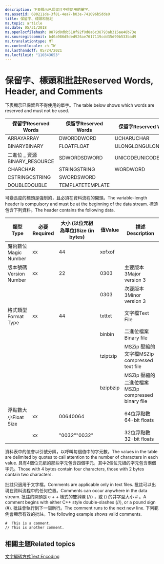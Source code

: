 ```yaml
---
description: 下表顯示已保留且不得使用的單字。
ms.assetid: 680211de-3f81-4ea7-b03e-741096b5dde0
title: 保留字、標頭和批註
ms.topic: article
ms.date: 05/31/2018
ms.openlocfilehash: 8879d0dbb518f92f0d8a6c38793ab315ae48b73e
ms.sourcegitcommit: b40a986d5ded926ae7617119cdd35d99b533bad9
ms.translationtype: MT
ms.contentlocale: zh-TW
ms.lasthandoff: 05/24/2021
ms.locfileid: "110343653"
---
```

# <a name="reserved-words-header-and-comments"></a><span data-ttu-id="ef90c-103">保留字、標頭和批註</span><span class="sxs-lookup"><span data-stu-id="ef90c-103">Reserved Words, Header, and Comments</span></span>

<span data-ttu-id="ef90c-104">下表顯示已保留且不得使用的單字。</span><span class="sxs-lookup"><span data-stu-id="ef90c-104">The table below shows which words are reserved and must not be used.</span></span>

| <span data-ttu-id="ef90c-105">保留字</span><span class="sxs-lookup"><span data-stu-id="ef90c-105">Reserved Words</span></span> | <span data-ttu-id="ef90c-106">保留字</span><span class="sxs-lookup"><span data-stu-id="ef90c-106">Reserved Words</span></span> | <span data-ttu-id="ef90c-107">保留字</span><span class="sxs-lookup"><span data-stu-id="ef90c-107">Reserved Words</span></span>|
|------------------|----------|-----------|
| <span data-ttu-id="ef90c-108">ARRAY</span><span class="sxs-lookup"><span data-stu-id="ef90c-108">ARRAY</span></span>            | <span data-ttu-id="ef90c-109">DWORD</span><span class="sxs-lookup"><span data-stu-id="ef90c-109">DWORD</span></span>    | <span data-ttu-id="ef90c-110">UCHAR</span><span class="sxs-lookup"><span data-stu-id="ef90c-110">UCHAR</span></span>     |
| <span data-ttu-id="ef90c-111">BINARY</span><span class="sxs-lookup"><span data-stu-id="ef90c-111">BINARY</span></span>           | <span data-ttu-id="ef90c-112">FLOAT</span><span class="sxs-lookup"><span data-stu-id="ef90c-112">FLOAT</span></span>    | <span data-ttu-id="ef90c-113">ULONGLONG</span><span class="sxs-lookup"><span data-stu-id="ef90c-113">ULONGLONG</span></span> |
| <span data-ttu-id="ef90c-114">二進位 \_ 資源</span><span class="sxs-lookup"><span data-stu-id="ef90c-114">BINARY\_RESOURCE</span></span> | <span data-ttu-id="ef90c-115">SDWORD</span><span class="sxs-lookup"><span data-stu-id="ef90c-115">SDWORD</span></span>   | <span data-ttu-id="ef90c-116">UNICODE</span><span class="sxs-lookup"><span data-stu-id="ef90c-116">UNICODE</span></span>   |
| <span data-ttu-id="ef90c-117">CHAR</span><span class="sxs-lookup"><span data-stu-id="ef90c-117">CHAR</span></span>             | <span data-ttu-id="ef90c-118">STRING</span><span class="sxs-lookup"><span data-stu-id="ef90c-118">STRING</span></span>   | <span data-ttu-id="ef90c-119">WORD</span><span class="sxs-lookup"><span data-stu-id="ef90c-119">WORD</span></span>      |
| <span data-ttu-id="ef90c-120">CSTRING</span><span class="sxs-lookup"><span data-stu-id="ef90c-120">CSTRING</span></span>          | <span data-ttu-id="ef90c-121">SWORD</span><span class="sxs-lookup"><span data-stu-id="ef90c-121">SWORD</span></span>    |           |
| <span data-ttu-id="ef90c-122">DOUBLE</span><span class="sxs-lookup"><span data-stu-id="ef90c-122">DOUBLE</span></span>           | <span data-ttu-id="ef90c-123">TEMPLATE</span><span class="sxs-lookup"><span data-stu-id="ef90c-123">TEMPLATE</span></span> |           |



 

<span data-ttu-id="ef90c-124">可變長度的標頭是強制的，且必須在資料流程的開頭。</span><span class="sxs-lookup"><span data-stu-id="ef90c-124">The variable-length header is compulsory and must be at the beginning of the data stream.</span></span> <span data-ttu-id="ef90c-125">標頭包含下列資料。</span><span class="sxs-lookup"><span data-stu-id="ef90c-125">The header contains the following data.</span></span>



| <span data-ttu-id="ef90c-126">類型</span><span class="sxs-lookup"><span data-stu-id="ef90c-126">Type</span></span>           | <span data-ttu-id="ef90c-127">必要</span><span class="sxs-lookup"><span data-stu-id="ef90c-127">Required</span></span> | <span data-ttu-id="ef90c-128">大小 (以位元組為單位)</span><span class="sxs-lookup"><span data-stu-id="ef90c-128">Size (in bytes)</span></span> | <span data-ttu-id="ef90c-129">值</span><span class="sxs-lookup"><span data-stu-id="ef90c-129">Value</span></span> | <span data-ttu-id="ef90c-130">描述</span><span class="sxs-lookup"><span data-stu-id="ef90c-130">Description</span></span>                  |
|----------------|----------|-----------------|-------|------------------------------|
| <span data-ttu-id="ef90c-131">魔術數位</span><span class="sxs-lookup"><span data-stu-id="ef90c-131">Magic Number</span></span>   | <span data-ttu-id="ef90c-132">x</span><span class="sxs-lookup"><span data-stu-id="ef90c-132">x</span></span>        | <span data-ttu-id="ef90c-133">4</span><span class="sxs-lookup"><span data-stu-id="ef90c-133">4</span></span>               | <span data-ttu-id="ef90c-134">xof</span><span class="sxs-lookup"><span data-stu-id="ef90c-134">xof</span></span>   |                              |
| <span data-ttu-id="ef90c-135">版本號碼</span><span class="sxs-lookup"><span data-stu-id="ef90c-135">Version Number</span></span> | <span data-ttu-id="ef90c-136">x</span><span class="sxs-lookup"><span data-stu-id="ef90c-136">x</span></span>        | <span data-ttu-id="ef90c-137">2</span><span class="sxs-lookup"><span data-stu-id="ef90c-137">2</span></span>               | <span data-ttu-id="ef90c-138">03</span><span class="sxs-lookup"><span data-stu-id="ef90c-138">03</span></span>    | <span data-ttu-id="ef90c-139">主要版本3</span><span class="sxs-lookup"><span data-stu-id="ef90c-139">Major version 3</span></span>              |
|                |          |                 | <span data-ttu-id="ef90c-140">03</span><span class="sxs-lookup"><span data-stu-id="ef90c-140">03</span></span>    | <span data-ttu-id="ef90c-141">次要版本3</span><span class="sxs-lookup"><span data-stu-id="ef90c-141">Minor version 3</span></span>              |
| <span data-ttu-id="ef90c-142">格式類型</span><span class="sxs-lookup"><span data-stu-id="ef90c-142">Format Type</span></span>    | <span data-ttu-id="ef90c-143">x</span><span class="sxs-lookup"><span data-stu-id="ef90c-143">x</span></span>        | <span data-ttu-id="ef90c-144">4</span><span class="sxs-lookup"><span data-stu-id="ef90c-144">4</span></span>               | <span data-ttu-id="ef90c-145">txt</span><span class="sxs-lookup"><span data-stu-id="ef90c-145">txt</span></span>   | <span data-ttu-id="ef90c-146">文字檔</span><span class="sxs-lookup"><span data-stu-id="ef90c-146">Text File</span></span>                    |
|                |          |                 | <span data-ttu-id="ef90c-147">bin</span><span class="sxs-lookup"><span data-stu-id="ef90c-147">bin</span></span>   | <span data-ttu-id="ef90c-148">二進位檔案</span><span class="sxs-lookup"><span data-stu-id="ef90c-148">Binary file</span></span>                  |
|                |          |                 | <span data-ttu-id="ef90c-149">tzip</span><span class="sxs-lookup"><span data-stu-id="ef90c-149">tzip</span></span>  | <span data-ttu-id="ef90c-150">MSZip 壓縮的文字檔</span><span class="sxs-lookup"><span data-stu-id="ef90c-150">MSZip compressed text file</span></span>   |
|                |          |                 | <span data-ttu-id="ef90c-151">bzip</span><span class="sxs-lookup"><span data-stu-id="ef90c-151">bzip</span></span>  | <span data-ttu-id="ef90c-152">MSZip 壓縮的二進位檔案</span><span class="sxs-lookup"><span data-stu-id="ef90c-152">MSZip compressed binary file</span></span> |
| <span data-ttu-id="ef90c-153">浮點數大小</span><span class="sxs-lookup"><span data-stu-id="ef90c-153">Float Size</span></span>     | <span data-ttu-id="ef90c-154">x</span><span class="sxs-lookup"><span data-stu-id="ef90c-154">x</span></span>        | <span data-ttu-id="ef90c-155">0064</span><span class="sxs-lookup"><span data-stu-id="ef90c-155">0064</span></span>            |       | <span data-ttu-id="ef90c-156">64位浮點數</span><span class="sxs-lookup"><span data-stu-id="ef90c-156">64-bit floats</span></span>                |
|                | <span data-ttu-id="ef90c-157">x</span><span class="sxs-lookup"><span data-stu-id="ef90c-157">x</span></span>        | <span data-ttu-id="ef90c-158">"0032"</span><span class="sxs-lookup"><span data-stu-id="ef90c-158">"0032"</span></span>          |       | <span data-ttu-id="ef90c-159">32位浮點數</span><span class="sxs-lookup"><span data-stu-id="ef90c-159">32-bit floats</span></span>                |



 

<span data-ttu-id="ef90c-160">資料表中的值會以引號分隔，以呼叫每個值中的字元數。</span><span class="sxs-lookup"><span data-stu-id="ef90c-160">The values in the table are delimited by quotes to call attention to the number of characters in each value.</span></span> <span data-ttu-id="ef90c-161">具有4個位元組的那些字元包含四個字元，其中2個位元組的字元包含兩個字元。</span><span class="sxs-lookup"><span data-stu-id="ef90c-161">Those with 4 bytes contain four characters, those with 2 bytes contain two characters.</span></span>

<span data-ttu-id="ef90c-162">批註只適用于文字檔。</span><span class="sxs-lookup"><span data-stu-id="ef90c-162">Comments are applicable only in text files.</span></span> <span data-ttu-id="ef90c-163">批註可以出現在資料流程中的任何位置。</span><span class="sxs-lookup"><span data-stu-id="ef90c-163">Comments can occur anywhere in the data stream.</span></span> <span data-ttu-id="ef90c-164">批註的開頭是 c + + 樣式的雙斜線 (//) ，或 () 的井字型大小 \# 。</span><span class="sxs-lookup"><span data-stu-id="ef90c-164">A comment begins with either C++ style double-slashes (//), or a pound sign (\#).</span></span> <span data-ttu-id="ef90c-165">批註會執行到下一個新行。</span><span class="sxs-lookup"><span data-stu-id="ef90c-165">The comment runs to the next new line.</span></span> <span data-ttu-id="ef90c-166">下列範例會顯示有效的批註。</span><span class="sxs-lookup"><span data-stu-id="ef90c-166">The following example shows valid comments.</span></span>


```
#  This is a comment.
// This is another comment.
```



## <a name="related-topics"></a><span data-ttu-id="ef90c-167">相關主題</span><span class="sxs-lookup"><span data-stu-id="ef90c-167">Related topics</span></span>

<dl> <dt>

[<span data-ttu-id="ef90c-168">文字編碼方式</span><span class="sxs-lookup"><span data-stu-id="ef90c-168">Text Encoding</span></span>](text-encoding.md)
</dt> </dl>

 

 



